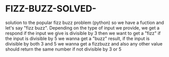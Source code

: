 # FIZZ-BUZZ-SOLVED-
solution to the popular fizz buzz problem (python)
so we have a fuction and let's say "fizz buzz". Depending on the type of input we provide, we get a respond
if the input we give is divisible by 3 then we want to get a "fizz"  if the input is divisible by 
5 we wanna get a "buzz" result, if the input is divisible by both 3 and 5 we wanna get a fizzbuzz and also any other value should return the same number if not divisible by 3 or 5
